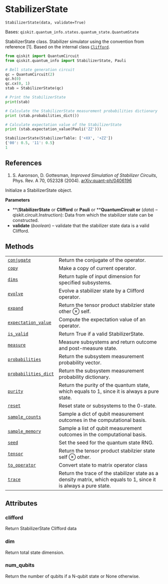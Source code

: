 # StabilizerState

<span id="undefined" />

`StabilizerState(data, validate=True)`

Bases: `qiskit.quantum_info.states.quantum_state.QuantumState`

StabilizerState class. Stabilizer simulator using the convention from reference \[1]. Based on the internal class [`Clifford`](qiskit.quantum_info.Clifford#qiskit.quantum_info.Clifford "qiskit.quantum_info.Clifford").

```python
from qiskit import QuantumCircuit
from qiskit.quantum_info import StabilizerState, Pauli

# Bell state generation circuit
qc = QuantumCircuit(2)
qc.h(0)
qc.cx(0, 1)
stab = StabilizerState(qc)

# Print the StabilizerState
print(stab)

# Calculate the StabilizerState measurement probabilities dictionary
print (stab.probabilities_dict())

# Calculate expectation value of the StabilizerState
print (stab.expectation_value(Pauli('ZZ')))
```

```python
StabilizerState(StabilizerTable: ['+XX', '+ZZ'])
{'00': 0.5, '11': 0.5}
1
```

## References

1.  S. Aaronson, D. Gottesman, *Improved Simulation of Stabilizer Circuits*, Phys. Rev. A 70, 052328 (2004). [arXiv:quant-ph/0406196](https://arxiv.org/abs/quant-ph/0406196)

Initialize a StabilizerState object.

**Parameters**

*   \*\*(****StabilizerState**** or ****Clifford**** or ****Pauli**** or \*\***QuantumCircuit or** (*data*) – qiskit.circuit.Instruction): Data from which the stabilizer state can be constructed.
*   **validate** (*boolean*) – validate that the stabilizer state data is a valid Clifford.

## Methods

|                                                                                                                                                                                                |                                                                                                                   |
| ---------------------------------------------------------------------------------------------------------------------------------------------------------------------------------------------- | ----------------------------------------------------------------------------------------------------------------- |
| [`conjugate`](qiskit.quantum_info.StabilizerState.conjugate#qiskit.quantum_info.StabilizerState.conjugate "qiskit.quantum_info.StabilizerState.conjugate")                                     | Return the conjugate of the operator.                                                                             |
| [`copy`](qiskit.quantum_info.StabilizerState.copy#qiskit.quantum_info.StabilizerState.copy "qiskit.quantum_info.StabilizerState.copy")                                                         | Make a copy of current operator.                                                                                  |
| [`dims`](qiskit.quantum_info.StabilizerState.dims#qiskit.quantum_info.StabilizerState.dims "qiskit.quantum_info.StabilizerState.dims")                                                         | Return tuple of input dimension for specified subsystems.                                                         |
| [`evolve`](qiskit.quantum_info.StabilizerState.evolve#qiskit.quantum_info.StabilizerState.evolve "qiskit.quantum_info.StabilizerState.evolve")                                                 | Evolve a stabilizer state by a Clifford operator.                                                                 |
| [`expand`](qiskit.quantum_info.StabilizerState.expand#qiskit.quantum_info.StabilizerState.expand "qiskit.quantum_info.StabilizerState.expand")                                                 | Return the tensor product stabilzier state other ⊗ self.                                                          |
| [`expectation_value`](qiskit.quantum_info.StabilizerState.expectation_value#qiskit.quantum_info.StabilizerState.expectation_value "qiskit.quantum_info.StabilizerState.expectation_value")     | Compute the expectation value of an operator.                                                                     |
| [`is_valid`](qiskit.quantum_info.StabilizerState.is_valid#qiskit.quantum_info.StabilizerState.is_valid "qiskit.quantum_info.StabilizerState.is_valid")                                         | Return True if a valid StabilizerState.                                                                           |
| [`measure`](qiskit.quantum_info.StabilizerState.measure#qiskit.quantum_info.StabilizerState.measure "qiskit.quantum_info.StabilizerState.measure")                                             | Measure subsystems and return outcome and post-measure state.                                                     |
| [`probabilities`](qiskit.quantum_info.StabilizerState.probabilities#qiskit.quantum_info.StabilizerState.probabilities "qiskit.quantum_info.StabilizerState.probabilities")                     | Return the subsystem measurement probability vector.                                                              |
| [`probabilities_dict`](qiskit.quantum_info.StabilizerState.probabilities_dict#qiskit.quantum_info.StabilizerState.probabilities_dict "qiskit.quantum_info.StabilizerState.probabilities_dict") | Return the subsystem measurement probability dictionary.                                                          |
| [`purity`](qiskit.quantum_info.StabilizerState.purity#qiskit.quantum_info.StabilizerState.purity "qiskit.quantum_info.StabilizerState.purity")                                                 | Return the purity of the quantum state, which equals to 1, since it is always a pure state.                       |
| [`reset`](qiskit.quantum_info.StabilizerState.reset#qiskit.quantum_info.StabilizerState.reset "qiskit.quantum_info.StabilizerState.reset")                                                     | Reset state or subsystems to the 0-state.                                                                         |
| [`sample_counts`](qiskit.quantum_info.StabilizerState.sample_counts#qiskit.quantum_info.StabilizerState.sample_counts "qiskit.quantum_info.StabilizerState.sample_counts")                     | Sample a dict of qubit measurement outcomes in the computational basis.                                           |
| [`sample_memory`](qiskit.quantum_info.StabilizerState.sample_memory#qiskit.quantum_info.StabilizerState.sample_memory "qiskit.quantum_info.StabilizerState.sample_memory")                     | Sample a list of qubit measurement outcomes in the computational basis.                                           |
| [`seed`](qiskit.quantum_info.StabilizerState.seed#qiskit.quantum_info.StabilizerState.seed "qiskit.quantum_info.StabilizerState.seed")                                                         | Set the seed for the quantum state RNG.                                                                           |
| [`tensor`](qiskit.quantum_info.StabilizerState.tensor#qiskit.quantum_info.StabilizerState.tensor "qiskit.quantum_info.StabilizerState.tensor")                                                 | Return the tensor product stabilzier state self ⊗ other.                                                          |
| [`to_operator`](qiskit.quantum_info.StabilizerState.to_operator#qiskit.quantum_info.StabilizerState.to_operator "qiskit.quantum_info.StabilizerState.to_operator")                             | Convert state to matrix operator class                                                                            |
| [`trace`](qiskit.quantum_info.StabilizerState.trace#qiskit.quantum_info.StabilizerState.trace "qiskit.quantum_info.StabilizerState.trace")                                                     | Return the trace of the stabilizer state as a density matrix, which equals to 1, since it is always a pure state. |

## Attributes

<span id="undefined" />

### clifford

Return StabilizerState Clifford data

<span id="undefined" />

### dim

Return total state dimension.

<span id="undefined" />

### num\_qubits

Return the number of qubits if a N-qubit state or None otherwise.
